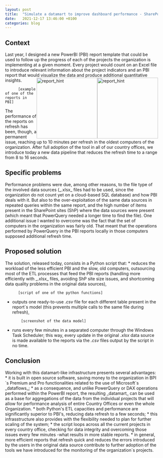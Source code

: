 ```yaml
---
layout: post
title:  "Simulate a datamart to improve dashboard performance - SharePoint, Python and PowerBI"
date:   2021-12-17 13:46:00 +0100
categories: blog
---
```



<h2>Context</h2>
Last year, I designed a new PowerBI (PBI) report template that could be used to follow up the progress of each of the projects the organization is implementing at a given moment. Every project would count on an Excel file to introduce relevant information about the project indicators and an PBI report that would visualize the data and produce additional quantitative insights. 

<img style="float: right;" src="https://user-images.githubusercontent.com/34288246/149134648-3f8472e9-923b-4d60-a8ad-83cb1fd91924.jpg" alt="report_hint" width="200"/>
<img style="float: right;" src="https://user-images.githubusercontent.com/34288246/149135915-052a509d-b88e-425e-a33e-d326aeae9f03.jpg" alt="report_hint" width="200"/>

          [example of one of the reports in PBI]


The performance of the reports on refresh has been, though, a permanent issue, reaching up to 10 minutes per refresh in the oldest computers of the organization. After full adoption of the tool in all of our country offices, we introduce today a new data pipeline that reduces the refresh time to a range from 8 to 16 seconds. 

<h2>Specific problems</h2>
Performance problems were due, among other reasons, to the file type of the involved data sources (_.xlsx_ files had to be used, since the organization do not count yet on a cloud-based SQL database) and how PBI deals with it. But also to the over-exploitation of the same data sources in repeated queries within the same report, and the high number of items present in the SharePoint sites (ShP) where the data sources were present (which meant that PowerQuery needed a longer time to find the file). 
One additional issue I wanted to overcome was the fact that the set of computers in the organization was fairly old. That meant that the operations performed by PowerQuery in the PBI reports locally in those computers supposed additional refresh time. 

<h2>Proposed solution</h2>
The solution, released today, consists in a Python script that: 
* reduces the workload of the less efficient PBI and the slow, old computers, outsourcing most of the ETL processes that feed the PBI reports (handling more efficiently with _.xlsx_ files, avoiding ShP site size issues, and shortcoming data quality problems in the original data sources),

          [script of one of the python functions]

* outputs one ready-to-use _.csv_ file for each different table present in the report´s model (this prevents multiple calls to the same file during refresh),

          [screenshot of the data model]

* runs every few minutes in a separated computer through the Windows Task Scheduler; this way, every update in the original _.xlsx_ data source is made available to the reports via the _.csv_ files output by the script in no time.

<h2>Conclusion</h2>
Working with this datamart-like infrastructure presents several advantages: 
* it is built in open source software, saving money to the organization in BPI´s Premium and Pro functionalities related to the use of Microsoft´s _dataflows_;
* as a consequence, and unlike PowerQuery or DAX operations performed within the PowerBI report, the resulting _datamart_ can be used as a base for aggregations of the data from the individual projects that will allow for performance analysis of entire Country Offices or even the whole Organization.
* both Python's ETL capacities and performance are significantly superior to PBI's, reducing data refresh to a few seconds; 
* this infrasstructure also provides with the flexibility needed to plan for further scaling of the system;
* the script loops across all the current projects in every country office, checking for data integrity and overcoming those issues every few minutes -what results in more stable reports.
* in general, more efficient reports that refresh quick and reduces the errors introduced by the users in the original data source contribute to further adoption of the tools we have introduced for the monitoring of the organization´s projects.

